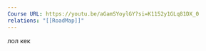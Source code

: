 ```yaml
---
Course URL: https://youtu.be/aGamSYoylGY?si=K1152y1GLq81DX_0
relations: "[[RoadMap]]"
---
```



лол кек